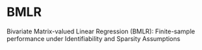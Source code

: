 # BMLR
Bivariate Matrix-valued Linear Regression (BMLR): Finite-sample performance under Identifiability and Sparsity Assumptions
